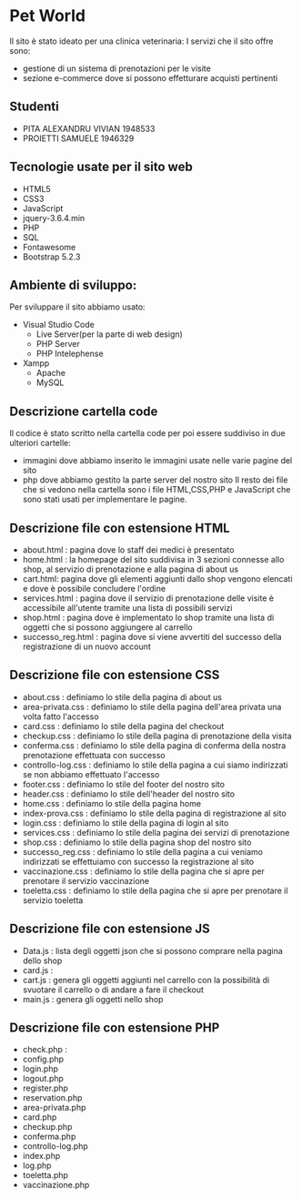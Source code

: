 #  Pet World

Il sito è stato ideato per una clinica veterinaria:
I servizi che il sito offre sono:
- gestione di un sistema di prenotazioni per le visite 
- sezione e-commerce dove si possono effetturare acquisti pertinenti

## Studenti 
- PITA ALEXANDRU VIVIAN 1948533
- PROIETTI SAMUELE 1946329

## Tecnologie usate per il sito web
- HTML5
- CSS3
- JavaScript
- jquery-3.6.4.min
- PHP
- SQL
- Fontawesome
- Bootstrap 5.2.3

## Ambiente di sviluppo:
Per sviluppare il sito abbiamo usato:
- Visual Studio Code
   - Live Server(per la parte di web design)
   - PHP Server
   - PHP Intelephense
- Xampp
  - Apache
  - MySQL

## Descrizione cartella code
Il codice è stato scritto nella cartella code per poi essere suddiviso in due ulteriori cartelle:
- immagini dove abbiamo inserito le immagini usate nelle varie pagine del sito
- php dove abbiamo gestito la parte server del nostro sito
Il resto dei file che si vedono nella cartella sono i file HTML,CSS,PHP e JavaScript che sono stati usati per implementare le pagine.

## Descrizione file con estensione HTML
- about.html : pagina dove lo staff dei medici è presentato
- home.html : la homepage del sito suddivisa in 3 sezioni connesse allo shop, al servizio di prenotazione e alla pagina di about us
- cart.html: pagina dove gli elementi aggiunti dallo shop vengono elencati e dove è possibile concludere l'ordine
- services.html : pagina dove il servizio di prenotazione delle visite è accessibile all'utente tramite una lista di possibili servizi
- shop.html : pagina dove è implementato lo shop tramite una lista di oggetti che si possono aggiungere al carrello
- successo_reg.html : pagina dove si viene avvertiti del successo della registrazione di un nuovo account

## Descrizione file con estensione CSS
- about.css : definiamo lo stile della pagina di about us
- area-privata.css : definiamo lo stile della pagina dell'area privata una volta fatto l'accesso
- card.css : definiamo lo stile della pagina del checkout
- checkup.css : definiamo lo stile della pagina di prenotazione della visita
- conferma.css : definiamo lo stile della pagina di conferma della nostra prenotazione effettuata con successo
- controllo-log.css : definiamo lo stile della pagina a cui siamo indirizzati se non abbiamo effettuato l'accesso
- footer.css : definiamo lo stile del footer del nostro sito
- header.css : definiamo lo stile dell'header del nostro sito
- home.css : definiamo lo stile della pagina home
- index-prova.css : definiamo lo stile della pagina di registrazione al sito
- login.css : definiamo lo stile della pagina di login al sito
- services.css : definiamo lo stile della pagina dei servizi di prenotazione
- shop.css : definiamo lo stile della pagina shop del nostro sito
- successo_reg.css : definiamo lo stile della pagina a cui veniamo indirizzati se effettuiamo con successo la registrazione al sito
- vaccinazione.css : definiamo lo stile della pagina che si apre per prenotare il servizio vaccinazione
- toeletta.css : definiamo lo stile della pagina che si apre per prenotare il servizio toeletta

## Descrizione file con estensione JS
- Data.js : lista degli oggetti json che si possono comprare nella pagina dello shop
- card.js : 
- cart.js : genera gli oggetti aggiunti nel carrello con la possibilità di svuotare il carrello o di andare a fare il checkout
- main.js : genera gli oggetti nello shop 

## Descrizione file con estensione PHP
- check.php : 
- config.php
- login.php
- logout.php
- register.php
- reservation.php
- area-privata.php
- card.php
- checkup.php
- conferma.php
- controllo-log.php
- index.php
- log.php
- toeletta.php
- vaccinazione.php


